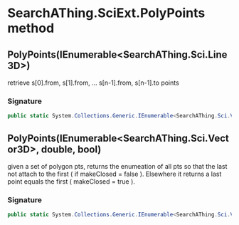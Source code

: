 # SearchAThing.SciExt.PolyPoints method
## PolyPoints(IEnumerable<SearchAThing.Sci.Line3D>)
retrieve s[0].from, s[1].from, ... s[n-1].from, s[n-1].to points

### Signature
```csharp
public static System.Collections.Generic.IEnumerable<SearchAThing.Sci.Vector3D> PolyPoints(IEnumerable<SearchAThing.Sci.Line3D> segs)
```
## PolyPoints(IEnumerable<SearchAThing.Sci.Vector3D>, double, bool)
given a set of polygon pts, returns the enumeation of all pts
            so that the last not attach to the first ( if makeClosed = false ).
            Elsewhere it returns a last point equals the first ( makeClosed = true ).

### Signature
```csharp
public static System.Collections.Generic.IEnumerable<SearchAThing.Sci.Vector3D> PolyPoints(IEnumerable<SearchAThing.Sci.Vector3D> pts, double tol, bool makeClosed = False)
```
